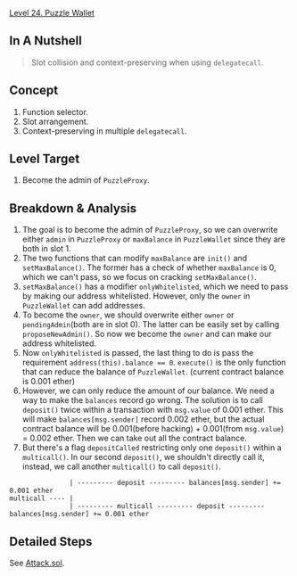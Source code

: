 [Level 24. Puzzle Wallet](https://ethernaut.openzeppelin.com/level/24)

## In A Nutshell

> Slot collision and context-preserving when using `delegatecall`.

## Concept

1. Function selector.
2. Slot arrangement.
3. Context-preserving in multiple `delegatecall`.

## Level Target

1. Become the admin of `PuzzleProxy`.

## Breakdown & Analysis

1. The goal is to become the admin of `PuzzleProxy`, so we can overwrite either `admin` in `PuzzleProxy` or `maxBalance` in `PuzzleWallet` since they are both in slot 1.
2. The two functions that can modify `maxBalance` are `init()` and `setMaxBalance()`. The former has a check of whether `maxBalance` is 0, which we can't pass, so we focus on cracking `setMaxBalance()`.
3. `setMaxBalance()` has a modifier `onlyWhitelisted`, which we need to pass by making our address whitelisted. However, only the `owner` in `PuzzleWallet` can add addresses.
4. To become the `owner`, we should overwrite either `owner` or `pendingAdmin`(both are in slot 0). The latter can be easily set by calling `proposeNewAdmin()`. So now we become the `owner` and can make our address whitelisted.
5. Now `onlyWhitelisted` is passed, the last thing to do is pass the requirement `address(this).balance == 0`. `execute()` is the only function that can reduce the balance of `PuzzleWallet`. (current contract balance is 0.001 ether)
6. However, we can only reduce the amount of our balance. We need a way to make the `balances` record go wrong. The solution is to call `deposit()` twice within a transaction with `msg.value` of 0.001 ether. This will make `balances[msg.sender]` record 0.002 ether, but the actual contract balance will be 0.001(before hacking) + 0.001(from `msg.value`) = 0.002 ether. Then we can take out all the contract balance.
7. But there's a flag `depositCalled` restricting only one `deposit()` within a `multicall()`. In our second `deposit()`, we shouldn't directly call it, instead, we call another `multicall()` to call `deposit()`.

``` plaintext
               | --------- deposit --------- balances[msg.sender] += 0.001 ether
multicall ---- |
               | --------- multicall --------- deposit --------- balances[msg.sender] += 0.001 ether
```

## Detailed Steps

See [Attack.sol](https://github.com/timou0911/Ethernaut-Writeup/blob/main/24.%20Puzzle%20Wallet%20%E2%98%85%E2%98%85%E2%98%85%E2%98%85%E2%98%86/Attack.sol).

